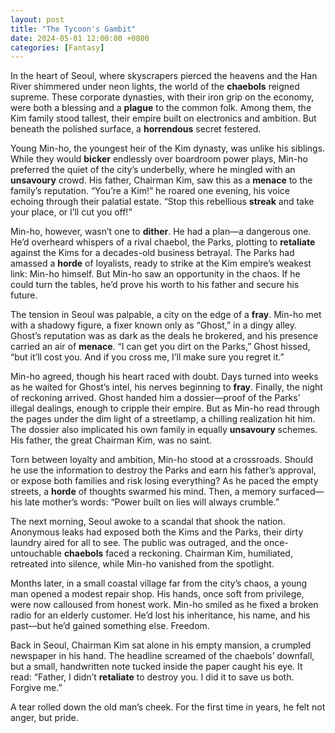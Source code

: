 ```yaml
---
layout: post
title: "The Tycoon's Gambit"
date: 2024-05-01 12:00:00 +0800
categories: [Fantasy]
---
```


In the heart of Seoul, where skyscrapers pierced the heavens and the Han River shimmered under neon lights, the world of the **chaebols** reigned supreme. These corporate dynasties, with their iron grip on the economy, were both a blessing and a **plague** to the common folk. Among them, the Kim family stood tallest, their empire built on electronics and ambition. But beneath the polished surface, a **horrendous** secret festered.

Young Min-ho, the youngest heir of the Kim dynasty, was unlike his siblings. While they would **bicker** endlessly over boardroom power plays, Min-ho preferred the quiet of the city’s underbelly, where he mingled with an **unsavoury** crowd. His father, Chairman Kim, saw this as a **menace** to the family’s reputation. “You’re a Kim!” he roared one evening, his voice echoing through their palatial estate. “Stop this rebellious **streak** and take your place, or I’ll cut you off!”

Min-ho, however, wasn’t one to **dither**. He had a plan—a dangerous one. He’d overheard whispers of a rival chaebol, the Parks, plotting to **retaliate** against the Kims for a decades-old business betrayal. The Parks had amassed a **horde** of loyalists, ready to strike at the Kim empire’s weakest link: Min-ho himself. But Min-ho saw an opportunity in the chaos. If he could turn the tables, he’d prove his worth to his father and secure his future.

The tension in Seoul was palpable, a city on the edge of a **fray**. Min-ho met with a shadowy figure, a fixer known only as “Ghost,” in a dingy alley. Ghost’s reputation was as dark as the deals he brokered, and his presence carried an air of **menace**. “I can get you dirt on the Parks,” Ghost hissed, “but it’ll cost you. And if you cross me, I’ll make sure you regret it.”

Min-ho agreed, though his heart raced with doubt. Days turned into weeks as he waited for Ghost’s intel, his nerves beginning to **fray**. Finally, the night of reckoning arrived. Ghost handed him a dossier—proof of the Parks’ illegal dealings, enough to cripple their empire. But as Min-ho read through the pages under the dim light of a streetlamp, a chilling realization hit him. The dossier also implicated his own family in equally **unsavoury** schemes. His father, the great Chairman Kim, was no saint.

Torn between loyalty and ambition, Min-ho stood at a crossroads. Should he use the information to destroy the Parks and earn his father’s approval, or expose both families and risk losing everything? As he paced the empty streets, a **horde** of thoughts swarmed his mind. Then, a memory surfaced—his late mother’s words: “Power built on lies will always crumble.”

The next morning, Seoul awoke to a scandal that shook the nation. Anonymous leaks had exposed both the Kims and the Parks, their dirty laundry aired for all to see. The public was outraged, and the once-untouchable **chaebols** faced a reckoning. Chairman Kim, humiliated, retreated into silence, while Min-ho vanished from the spotlight.

Months later, in a small coastal village far from the city’s chaos, a young man opened a modest repair shop. His hands, once soft from privilege, were now calloused from honest work. Min-ho smiled as he fixed a broken radio for an elderly customer. He’d lost his inheritance, his name, and his past—but he’d gained something else. Freedom.

Back in Seoul, Chairman Kim sat alone in his empty mansion, a crumpled newspaper in his hand. The headline screamed of the chaebols’ downfall, but a small, handwritten note tucked inside the paper caught his eye. It read: “Father, I didn’t **retaliate** to destroy you. I did it to save us both. Forgive me.”

A tear rolled down the old man’s cheek. For the first time in years, he felt not anger, but pride.


